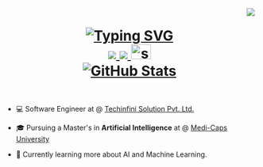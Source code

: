<img align="right" src="https://visitor-badge.laobi.icu/badge?page_id=surajChauhan83.surajChauhan83"/>
 
<h1 align="center">
  <a href="https://git.io/typing-svg"><img src="https://readme-typing-svg.herokuapp.com?font=Fira+Code&duration=3066&pause=&multiline=true&width=546&height=100&lines=Hi+there!+👋;I'm+Suraj+Chouhan;Associat+Software+Engineer+|+AI+Enthusiast;" alt="Typing SVG" />
  </a>

 <div align="center">
  <a href="mailto:surajchauhan8349@gmail.com">
    <img src="https://img.shields.io/badge/Gmail-D14836?style=for-the-badge&logo=gmail&logoColor=red" target="_blank" /> 
  </a>
    <a href="https://www.linkedin.com/in/suraj-chauhan-01567b200/" target"_blank">
    <img src="https://img.shields.io/badge/LinkedIn-0077B5?style=for-the-badge&logo=linkedin&logoColor=white" target="_blank" /> 
  </a>

 <a href="https://auth.geeksforgeeks.org/user/surajchauhan8349" target="blank">
 <img src="https://raw.githubusercontent.com/rahuldkjain/github-profile-readme-generator/master/src/images/icons/Social/geeks-for-geeks.svg" alt="surajchauhan8349" height="30" width="40" />
 </a>
 
 <br>
<a href="https://github.com/surajChauhan83" target="blank">
  <img src="https://github-stats-alpha.vercel.app/api?username=surajChauhan83&cc=22272e&tc=37BCF6&ic=fff&bc=0000" alt="GitHub Stats" style="max-width: 100%;">

 </a>
 </div>
</h1>
 <br>
 <ul dir="auto">
<li>
<p dir="auto">💻 Software Engineer at  @ <a href="https://techinfini.in/" rel="nofollow">Techinfini Solution Pvt. Ltd.</a> </p>
</li>
<li>
<p dir="auto">🎓 Pursuing a Master's in <strong>Artificial Intelligence</strong> at @ <a href="https://www.medicaps.ac.in/" rel="nofollow">Medi-Caps University</a></p>
</li>
<li>
<p dir="auto">📖 Currently learning more about AI and Machine Learning.</p>
</li>
</ul>
 
 
 



